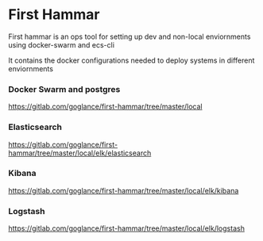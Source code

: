 # First Hammar

First hammar is an ops tool for  setting up dev and non-local enviornments 
using docker-swarm and ecs-cli

It contains the docker configurations needed to deploy systems in different enviornments

### Docker Swarm and postgres
https://gitlab.com/goglance/first-hammar/tree/master/local


### Elasticsearch
https://gitlab.com/goglance/first-hammar/tree/master/local/elk/elasticsearch

### Kibana

https://gitlab.com/goglance/first-hammar/tree/master/local/elk/kibana

### Logstash

https://gitlab.com/goglance/first-hammar/tree/master/local/elk/logstash

